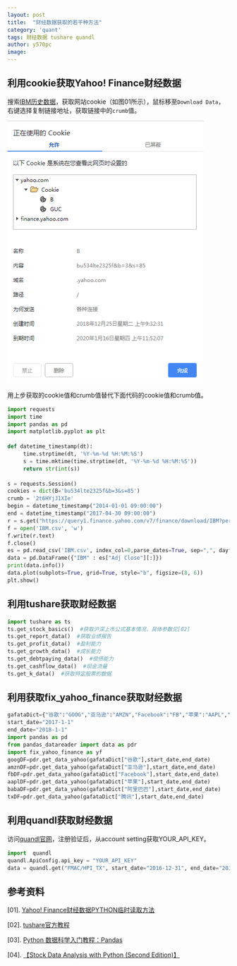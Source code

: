 ```yaml
---
layout: post
title:  "财经数据获取的若干种方法"
category: 'quant'
tags: 财经数据 tushare quandl
author: y570pc
image: 
---
```


## 利用cookie获取Yahoo! Finance财经数据

搜索[IBM历史数据](https://finance.yahoo.com/quote/IBM/history?p=IBM)，获取网站cookie（如图01所示），鼠标移至`Download Data`，右键选择复制链接地址，获取链接中的`crumb`值。

![01](/img/2019-01-16-06.png)

用上步获取的cookie值和crumb值替代下面代码的cookie值和crumb值。

```python
import requests
import time
import pandas as pd
import matplotlib.pyplot as plt

def datetime_timestamp(dt):
     time.strptime(dt, '%Y-%m-%d %H:%M:%S')
     s = time.mktime(time.strptime(dt, '%Y-%m-%d %H:%M:%S'))
     return str(int(s))

s = requests.Session()
cookies = dict(B='bu534lte2325f&b=3&s=85')
crumb = '2t6HYjJ1XIe'
begin = datetime_timestamp("2014-01-01 09:00:00")
end = datetime_timestamp("2017-04-30 09:00:00")
r = s.get("https://query1.finance.yahoo.com/v7/finance/download/IBM?period1="+begin+"&period2="+end+"&interval=1d&events=history&crumb="+crumb,cookies=cookies,verify=False)
f = open('IBM.csv', 'w')
f.write(r.text)
f.close()    
es = pd.read_csv('IBM.csv', index_col=0,parse_dates=True, sep=",", dayfirst=True)
data = pd.DataFrame({"IBM" : es["Adj Close"][:]}) 
print(data.info())
data.plot(subplots=True, grid=True, style="b", figsize=(8, 6))
plt.show()
```

## 利用tushare获取财经数据

```python
import tushare as ts
ts.get_stock_basics()  #获取沪深上市公式基本情况，具体参数见[02]
ts.get_report_data()  #获取业绩报告
ts.get_profit_data()  #盈利能力
ts.get_growth_data()  #成长能力
ts.get_debtpaying_data()  #偿债能力
ts.get_cashflow_data()  #现金流量
ts.get_k_data()  #获取特定股票的数据
```

## 利用获取fix_yahoo_finance获取财经数据

```python
gafataDict={"谷歌":"GOOG","亚马逊":"AMZN","Facebook":"FB","苹果":"AAPL","阿里巴巴":"BABA","腾讯":"0700.hk"}
start_date="2017-1-1"
end_date="2018-1-1"
import pandas as pd
from pandas_datareader import data as pdr
import fix_yahoo_finance as yf 
googDF=pdr.get_data_yahoo(gafataDict["谷歌"],start_date,end_date)
amznDF=pdr.get_data_yahoo(gafataDict["亚马逊"],start_date,end_date)
fbDF=pdr.get_data_yahoo(gafataDict["Facebook"],start_date,end_date)
aaplDF=pdr.get_data_yahoo(gafataDict["苹果"],start_date,end_date)
babaDF=pdr.get_data_yahoo(gafataDict["阿里巴巴"],start_date,end_date)
txDF=pdr.get_data_yahoo(gafataDict["腾讯"],start_date,end_date)
```

## 利用quandl获取财经数据

访问[quandl官网](https://www.quandl.com)，注册验证后，从account setting获取YOUR_API_KEY。
```python
import  quandl
quandl.ApiConfig.api_key = "YOUR_API_KEY"
data = quandl.get("FMAC/HPI_TX", start_date="2016-12-31", end_date="2018-12-31")
```

## 参考资料

[01]. [Yahoo! Finance财经数据PYTHON临时读取方法](https://www.jianshu.com/p/85d563d326a9)

[02]. [tushare官方教程](http://tushare.org/trading.html)

[03]. [Python 数据科学入门教程：Pandas](https://www.jianshu.com/p/d9774cf1fea5)

[04]. [【Stock Data Analysis with Python (Second Edition)】](https://ntguardian.wordpress.com/2018/07/17/stock-data-analysis-python-v2/)